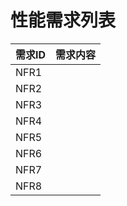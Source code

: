 # 性能需求列表

| 需求ID | 需求内容 |
| ------ | -------- |
| NFR1   |          |
| NFR2   |          |
| NFR3   |          |
| NFR4   |          |
| NFR5   |          |
| NFR6   |          |
| NFR7   |          |
| NFR8   |          |

